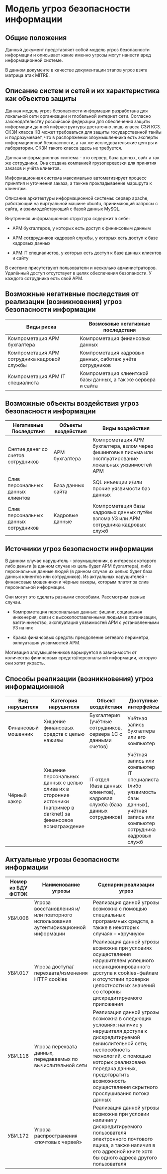 # Модель угроз безопасности информации

## Общие положения

Данный документ представляет собой модель угроз безопасности информации и описывает какие именно угрозы могут нанести вред информационной системе.

В данном документе в качестве документации этапов угроз взята матрица атак MITRE. 

## Описание систем и сетей и их характеристика как объектов защиты

Данная модель угроз безопасности информации разработана для локальной сети организации и глобальной интернет сети. Согласно законодательству российской федерации для обеспечения защиты информации данной инфраструктуры достаточно лишь класса СЗИ КС3. СКЗИ класса КВ может требоваться для защиты государственной танйы и подразумевает, что в распоряжении злоумышленника есть эксперты информационной безопасности, а так же исследовательские центры и лаборатории. СКЗИ такого класса здесь не требуется.

Данная информационная система - это сервер, база данных, сайт а так же сотрудники. Она создана компанией грузоперевозки для принятия заказов и учёта клиентов.

Информационная система максимально автоматизирует процесс принятия и уточнения заказа, а так-же прокладываение маршрута к клиентам.

Описание архитектуры информационной системы: сервер apache, работающий на виртуальной машине ubuntu, принимающий запросы с сайта, и взаимодействующий с базой данных MySQL. 

Внутренняя информационная структура содержит в себе: 

* АРМ бухгалтеров, у которых есть доступ к фининсовым данным

* АРМ сотдрудников кадровой службы, у которых есть доступ к базе кадровых данных

* АРМ IT специалистов, у которых есть доступ к базе данных клиентов и сайту

В системе присутствуют пользователи и несколько администраторов. Удалённый доступ отсутствует в целях обеспечения безопаности. У каждого сотрудника есть свой АРМ.

## Возможные негативные последствия от реализации (возникновения) угроз безопасности информации

|                  Виды риска                  |                Возможные негативные последствия                |
|----------------------------------------------|----------------------------------------------------------------|
| Компрометация АРМ бухгалтера                 | Компрометация финансовых данных                                |
| Компрометация АРМ сотрудника кадровой службы | Компрометация кадровых данных, саботаж учёта сотрудников       |
| Компрометация АРМ IT специалиста             | Компрометация клиентской базы данных, а так же сервера и сайта |

## Возможные объекты воздействия угроз безопасности информации

|        Негативные Последствия        | Объекты воздействия |                                              Виды воздействия                                              |
|--------------------------------------|---------------------|------------------------------------------------------------------------------------------------------------|
| Снятие денег со счетов сотрудников   | АРМ бухгалтера      | Компрометация АРМ бухгалтера, взлом через фишинговые письма или эксплуатирование локальных уязвимостей АРМ |
| Слив персональных данных клиентов    | База данных сайта   | SQL инъекции и/или прочие уязвимости баз данных                                                            |
| Слив персональных данных сотрудников | Кадровые данные     | Компрометация базы кадровых данных путём взлома УЗ или АРМ сотрудника кадровых служб                       |

## Источники угроз безопасности информации

В данном случае нарушитель - злоумышленник, в интересах которого либо деньги (в данном случае их цель будет АРМ бухгалтера), либо персональные данные людей (в данном случае их целью будет база данных клиентов или сотрудников). Из актуальных нарушителей - финансовые мошенники и чёрные хакеры, которым платят за слив персональной информации.

Они могут это сделать разными способами. Рассмотрим разные случаи.

* Компрометация персональных данных: фишинг, социальная инженерия, связи с высокопоставленными людьми в организации, взяточничество, эксплуатация уязвимостей АРМ с установленными УЗ на них

* Кража финансовых средств: преодоление сетевого периметра, экплуатация уязвимостей АРМ.

Мотивация злоумышленников варьируется в зависимости от количества фининсовых средств/персональной информации, которую они хотят украсть.

## Способы реализации (возникновения) угроз информационной 

|    Вид нарушителя   |                                                 Категория нарушителя                                                 |                             Объект воздействия                             |                                                        Доступные интерфейсы                                                       |
|---------------------|----------------------------------------------------------------------------------------------------------------------|----------------------------------------------------------------------------|-----------------------------------------------------------------------------------------------------------------------------------|
| Финансовый мошенник | Хищение финансовых средств с целью наживы                                                                            | Бухгалтерия (учётные сотрудников, сервера 1С с данными счетов)             | Учётная запись бухгалтера или его компьютер                                                                                       |
| Чёрный хакер        | Хищение персональных данных с целью слива их в сторонние источники (например в darknet) за финансовое вознаграждение | IT отдел (база данных клиентов), кадровая служба (база данных сотрудников) | Учётная запись или компьютер IT специалиста (либо уязвимость базы данных), учётная запись или компьютер сотрудника кадровых служб |


## Актуальные угрозы безопасности информации

| Номер из БДУ ФСТЭК |                                Наименование угрозы                                 |                                                                                                                              Сценарии реализации угроз                                                                                                                              |
|--------------------|------------------------------------------------------------------------------------|-------------------------------------------------------------------------------------------------------------------------------------------------------------------------------------------------------------------------------------------------------------------------------------|
| УБИ.008            | Угроза восстановления и/или повторного использования аутентификационной информации | Реализация данной угрозы возможна с помощью специальных программных средств, а также в некоторых случаях – «вручную»                                                                                                                                                                |
| УБИ.017            | Угроза доступа/перехвата/изменения HTTP cookies                                    | Реализация данной угрозы возможна при условиях осуществления нарушителем успешного несанкционированного доступа к cookies-файлам и отсутствии проверки целостности их значений со стороны дискредитируемого приложения                                                              |
| УБИ.116            | Угроза перехвата данных, передаваемых по вычислительной сети                       | Реализация данной угрозы возможна в следующих условиях: наличие у нарушителя доступа к дискредитируемой вычислительной сети; неспособность технологий, с помощью которых реализована передача данных, предотвратить возможность осуществления скрытного прослушивания потока данных |
| УБИ.172            | Угроза распространения «почтовых червей»                                           | Реализация данной угрозы возможна при условии наличия у дискредитируемого пользователя электронного почтового ящика, а также наличия в его адресной книге хотя бы одного адреса другого пользователя                                                                                |

